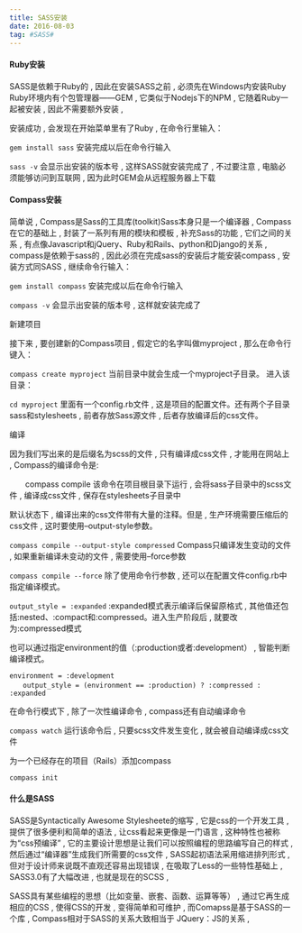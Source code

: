 ```yaml
---
title: SASS安装
date: 2016-08-03
tag: #SASS#
---
```


#### Ruby安装

SASS是依赖于Ruby的 , 因此在安装SASS之前 , 必须先在Windows内安装Ruby
Ruby环境内有个包管理器――GEM , 它类似于Nodejs下的NPM , 它随着Ruby一起被安装 , 因此不需要额外安装 ,

安装成功 , 会发现在开始菜单里有了Ruby , 在命令行里输入：

```gem install sass```
安装完成以后在命令行输入

```sass -v```
会显示出安装的版本号 , 这样SASS就安装完成了 , 不过要注意 , 电脑必须能够访问到互联网 , 因为此时GEM会从远程服务器上下载

#### Compass安装

简单说 , Compass是Sass的工具库(toolkit)Sass本身只是一个编译器 , Compass在它的基础上 , 封装了一系列有用的模块和模板 , 补充Sass的功能 , 它们之间的关系 , 有点像Javascript和jQuery、Ruby和Rails、python和Django的关系 ,
compass是依赖于sass的 , 因此必须在完成sass的安装后才能安装compass , 安装方式同SASS , 继续命令行输入：

```gem install compass```
安装完成以后在命令行输入

```compass -v```
会显示出安装的版本号 , 这样就安装完成了

新建项目

接下来 , 要创建新的Compass项目 , 假定它的名字叫做myproject , 那么在命令行键入：

```compass create myproject```
当前目录中就会生成一个myproject子目录。
进入该目录：

```cd myproject```
里面有一个config.rb文件 , 这是项目的配置文件。还有两个子目录sass和stylesheets , 前者存放Sass源文件 , 后者存放编译后的css文件。

编译

因为我们写出来的是后缀名为scss的文件 , 只有编译成css文件 , 才能用在网站上 , Compass的编译命令是:

　　compass compile
该命令在项目根目录下运行 , 会将sass子目录中的scss文件 , 编译成css文件 , 保存在stylesheets子目录中

默认状态下 , 编译出来的css文件带有大量的注释。但是 , 生产环境需要压缩后的css文件 , 这时要使用–output-style参数。

```compass compile --output-style compressed```
Compass只编译发生变动的文件 , 如果重新编译未变动的文件 , 需要使用–force参数

```compass compile --force```
除了使用命令行参数 , 还可以在配置文件config.rb中指定编译模式。

```output_style = :expanded```
:expanded模式表示编译后保留原格式 , 其他值还包括:nested、:compact和:compressed。进入生产阶段后 , 就要改为:compressed模式

也可以通过指定environment的值（:production或者:development） , 智能判断编译模式。
```
environment = :development
　　output_style = (environment == :production) ? :compressed : :expanded
```
在命令行模式下 , 除了一次性编译命令 , compass还有自动编译命令

```compass watch```
运行该命令后 , 只要scss文件发生变化 , 就会被自动编译成css文件

为一个已经存在的项目（Rails）添加compass

```compass init```



#### 什么是SASS

SASS是Syntactically Awesome Stylesheete的缩写 , 它是css的一个开发工具 , 提供了很多便利和简单的语法 , 让css看起来更像是一门语言 , 这种特性也被称为“css预编译” , 它的主要设计思想是让我们可以按照编程的思路编写自己的样式 , 然后通过“编译器”生成我们所需要的css文件 ,
SASS起初语法采用缩进排列形式 , 但对于设计师来说既不直观还容易出现错误 , 在吸取了Less的一些特性基础上 , SASS3.0有了大幅改进 , 也就是现在的SCSS ,

SASS具有某些编程的思想（比如变量、嵌套、函数、运算等等） , 通过它再生成相应的CSS , 使得CSS的开发 , 变得简单和可维护 , 而Comapss是基于SASS的一个库 , Compass相对于SASS的关系大致相当于 JQuery：JS的关系 ,
